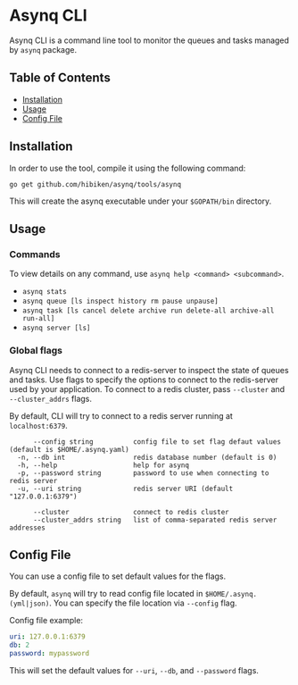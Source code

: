 # Asynq CLI

Asynq CLI is a command line tool to monitor the queues and tasks managed by `asynq` package.

## Table of Contents

- [Installation](#installation)
- [Usage](#usage)
- [Config File](#config-file)

## Installation

In order to use the tool, compile it using the following command:

    go get github.com/hibiken/asynq/tools/asynq

This will create the asynq executable under your `$GOPATH/bin` directory.

## Usage

### Commands

To view details on any command, use `asynq help <command> <subcommand>`.

- `asynq stats`
- `asynq queue [ls inspect history rm pause unpause]`
- `asynq task [ls cancel delete archive run delete-all archive-all run-all]`
- `asynq server [ls]`

### Global flags

Asynq CLI needs to connect to a redis-server to inspect the state of queues and tasks. Use flags to specify the options to connect to the redis-server used by your application.
To connect to a redis cluster, pass `--cluster` and `--cluster_addrs` flags.

By default, CLI will try to connect to a redis server running at `localhost:6379`.

```
      --config string          config file to set flag defaut values (default is $HOME/.asynq.yaml)
  -n, --db int                 redis database number (default is 0)
  -h, --help                   help for asynq
  -p, --password string        password to use when connecting to redis server
  -u, --uri string             redis server URI (default "127.0.0.1:6379")

      --cluster                connect to redis cluster
      --cluster_addrs string   list of comma-separated redis server addresses
```

## Config File

You can use a config file to set default values for the flags.

By default, `asynq` will try to read config file located in
`$HOME/.asynq.(yml|json)`. You can specify the file location via `--config` flag.

Config file example:

```yaml
uri: 127.0.0.1:6379
db: 2
password: mypassword
```

This will set the default values for `--uri`, `--db`, and `--password` flags.
